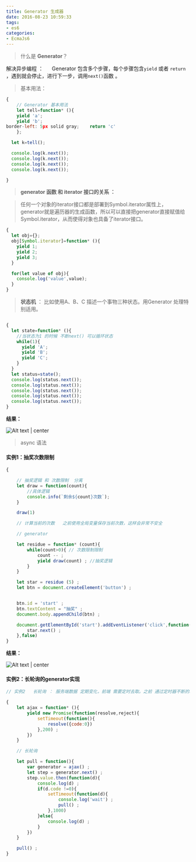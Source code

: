 ```yaml
---
title: Generator 生成器
date: 2016-08-23 10:59:33
tags:
- es6
categories:
- EcmaJs6
---
```

>什么是 **Generator**？

解决异步编程 ：
&nbsp;&nbsp;&nbsp;&nbsp; Generator 包含多个步骤，每个步骤包含``yield`` 或者 ``return``  ，遇到就会停止，进行下一步，调用``next()``函数 。

>基本用法：



```javascript
{
	// Generator 基本用法
	let tell=function* (){
    yield 'a';
    yield 'b';
border-left: 5px solid gray;    return 'c'
  	};

  let k=tell();

  console.log(k.next());
  console.log(k.next());
  console.log(k.next());
  console.log(k.next());

}
```

<!-- more -->

> **generator 函数  和  iterator 接口的关系 ：**

>任何一个对象的iterator接口都是部署到Symbol.iterator属性上，generator就是遍历器的生成函数，所以可以直接把generator直接赋值给Symbol.iterator，从而使得对象也具备了iterator接口。

```javascript
{
  let obj={};
  obj[Symbol.iterator]=function* (){
    yield 1;
    yield 2;
    yield 3;
  }

  for(let value of obj){
    console.log('value',value);
  }
}
```

>**状态机**  ： 比如使用A、B、C 描述一个事物三种状态。用Generator 处理特别适用。

```javascript

{
  let state=function* (){
	//当状态为1 的时候 不断next() 可以循环状态
    while(1){
      yield 'A';
      yield 'B';
      yield 'C';
    }
  }
  let status=state();
  console.log(status.next());
  console.log(status.next());
  console.log(status.next());
  console.log(status.next());
  console.log(status.next());
}
```
**结果：**

![Alt text | center](https://app.yinxiang.com/shard/s72/res/326cd889-605a-48b8-8504-019b36da5092)

>async 语法




#### 实例1：抽奖次数限制

```javascript
{

	// 抽奖逻辑 和 次数限制  分离
	let draw = function(count){
		//具体逻辑
		console.info(`剩余${count}次数`);
	}

	draw(1)

	// 计算当前的次数   之前使用全局变量保存当前次数，这样会非常不安全  

	// generator

	let residue = function* (count){
		while(count>0){ // 次数限制限制
			count -- ;
			yield draw(count) ; //抽奖逻辑
		}
	}

	let star = residue (5) ;
	let btn = document.createElement('button') ;


	btn.id = 'start' ;
	btn.textContent = "抽奖" ;
	document.body.appendChild(btn) ;

	document.getElementById('start').addEventListener('click',function(){
		star.next() ;
	},false)
}
```


**结果：**

![Alt text | center](https://app.yinxiang.com/shard/s72/res/1e0566ee-6bb8-4d67-9e1c-cb73b82ebfa3)

#### 实例2：长轮询的generator实现

```javascript
// 实例2   长轮询 ： 服务端数据 定期变化，前端 需要定时去取。之前 通过定时器不断的取  现在使用 generator

{
	let ajax = function* (){
		yield new Promise(function(resolve,reject){
			setTimeout(function(){
				resolve({code:0})
			},200) ;
		})
	}

	// 长轮询

	let pull = function(){
		var generator = ajax() ;
		let step = generator.next() ;
		step.value.then(function(d){
			console.log(d) ;
			if(d.code !=0){
				setTimeout(function(d){
					console.log('wait') ;
					pull() ;
				},1000)
			}else{
				console.log(d) ;
			}
		})
	}

	pull() ;
}

```
